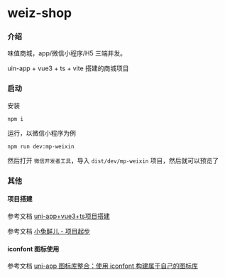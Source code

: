 # weiz-shop

### 介绍

味值商城，app/微信小程序/H5 三端并发。

uin-app + vue3 + ts + vite 搭建的商城项目

### 启动

安装

```shell
npm i
```

运行，以微信小程序为例

```shell
npm run dev:mp-weixin
```

然后打开 `微信开发者工具`，导入 `dist/dev/mp-weixin` 项目，然后就可以预览了

### 其他

#### 项目搭建

参考文档 [uni-app+vue3+ts项目搭建](https://www.cnblogs.com/weizwz/p/17952042)

参考文档 [小兔鲜儿 - 项目起步](https://megasu.gitee.io/uni-app-shop-note/rabbit-shop/)

#### iconfont 图标使用

参考文档 [uni-app 图标库整合：使用 iconfont 构建属于自己的图标库](https://juejin.cn/post/7314121672886075443)
